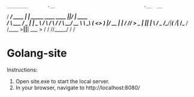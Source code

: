     ________       .__                                 .__  __          
   /  _____/  ____ |  | _____    ____    ____     _____|__|/  |_  ____  
  /   \  ___ /  _ \|  | \__  \  /    \  / ___\   /  ___/  \   __\/ __ \ 
  \    \_\  (  <_> )  |__/ __ \|   |  \/ /_/  >  \___ \|  ||  | \  ___/ 
   \______  /\____/|____(____  /___|  /\___  /  /____  >__||__|  \___  >
          \/                 \/     \//_____/        \/              \/ 
                                                                      

# Golang-site
Instructions:
1) Open site.exe to start the local server.
2) In your browser, navigate to http://localhost:8080/
